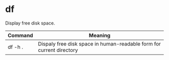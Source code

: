 # df

Display free disk space.

Command | Meaning
-|-
df -h . | Dispaly free disk space in human-readable form for current directory
